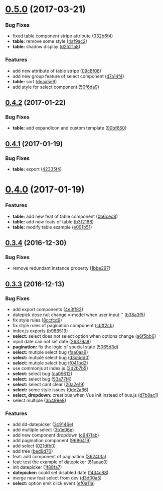 <a name="0.5.0"></a>
# [0.5.0](https://test.eluying.com/frontend/dd-vue-component/compare/v0.4.2...v0.5.0) (2017-03-21)


### Bug Fixes

* fixed table component stripe attribute ([032b6f4](https://test.eluying.com/frontend/dd-vue-component/commits/032b6f4))
* **table:** remove some style ([4af9ac2](https://test.eluying.com/frontend/dd-vue-component/commits/4af9ac2))
* **table:** shadow display ([d2521a8](https://test.eluying.com/frontend/dd-vue-component/commits/d2521a8))


### Features

* add new attribute of table stripe ([09c8f08](https://test.eluying.com/frontend/dd-vue-component/commits/09c8f08))
* add new group feature of select component ([d7a14f4](https://test.eluying.com/frontend/dd-vue-component/commits/d7a14f4))
* **table:** sort ([deaa5e9](https://test.eluying.com/frontend/dd-vue-component/commits/deaa5e9))
* add style for select component ([50f6da9](https://test.eluying.com/frontend/dd-vue-component/commits/50f6da9))



<a name="0.4.2"></a>
## [0.4.2](https://test.eluying.com/frontend/dd-vue-component/compare/v0.4.1...v0.4.2) (2017-01-22)


### Bug Fixes

* **table:** add expandIcon and custom template ([90bf650](https://test.eluying.com/frontend/dd-vue-component/commits/90bf650))



<a name="0.4.1"></a>
## [0.4.1](https://test.eluying.com/frontend/dd-vue-component/compare/v0.4.0...v0.4.1) (2017-01-19)


### Bug Fixes

* **table:** export ([42335f4](https://test.eluying.com/frontend/dd-vue-component/commits/42335f4))



<a name="0.4.0"></a>
# [0.4.0](https://test.eluying.com/frontend/dd-vue-component/compare/v0.3.4...v0.4.0) (2017-01-19)


### Features

* **table:** add new feat of table component ([0b6cec8](https://test.eluying.com/frontend/dd-vue-component/commits/0b6cec8))
* **table:** add new feats of table ([b3f2186](https://test.eluying.com/frontend/dd-vue-component/commits/b3f2186))
* **table:** modify table example ([e091b51](https://test.eluying.com/frontend/dd-vue-component/commits/e091b51))



<a name="0.3.4"></a>
## [0.3.4](https://test.eluying.com/frontend/dd-vue-component/compare/v0.3.3...v0.3.4) (2016-12-30)


### Bug Fixes

* remove redundant instance property ([1bbe297](https://test.eluying.com/frontend/dd-vue-component/commits/1bbe297))



<a name="0.3.3"></a>
## [0.3.3](https://test.eluying.com/frontend/dd-vue-component/compare/1f88fa7...v0.3.3) (2016-12-13)


### Bug Fixes

* add export components ([4e3ff83](https://test.eluying.com/frontend/dd-vue-component/commits/4e3ff83))
* datepick dose not change v-model when user input '' ([b38a3f5](https://test.eluying.com/frontend/dd-vue-component/commits/b38a3f5))
* fix style rules ([8ccfcd9](https://test.eluying.com/frontend/dd-vue-component/commits/8ccfcd9))
* fix style rules of pagination component ([cbff2cb](https://test.eluying.com/frontend/dd-vue-component/commits/cbff2cb))
* index.js exports ([b988519](https://test.eluying.com/frontend/dd-vue-component/commits/b988519))
* **select:** select does not select option when options change ([a6f5bb6](https://test.eluying.com/frontend/dd-vue-component/commits/a6f5bb6))
* input date can not set date ([26379a8](https://test.eluying.com/frontend/dd-vue-component/commits/26379a8))
* **pagination:** fix the logic of special state ([5065d3d](https://test.eluying.com/frontend/dd-vue-component/commits/5065d3d))
* **select:** mutiple select bug ([faa0aa9](https://test.eluying.com/frontend/dd-vue-component/commits/faa0aa9))
* **select:** mutiple select bug ([d3c6dd0](https://test.eluying.com/frontend/dd-vue-component/commits/d3c6dd0))
* **select:** mutiple select bug ([f041bd2](https://test.eluying.com/frontend/dd-vue-component/commits/f041bd2))
* use commonjs at index.js ([2d2b7b5](https://test.eluying.com/frontend/dd-vue-component/commits/2d2b7b5))
* **select:** select bug ([ca09612](https://test.eluying.com/frontend/dd-vue-component/commits/ca09612))
* **select:** select bug ([53a77f4](https://test.eluying.com/frontend/dd-vue-component/commits/53a77f4))
* **select:** select cant clear ([20a2e19](https://test.eluying.com/frontend/dd-vue-component/commits/20a2e19))
* **select:** some style issues ([0de2a66](https://test.eluying.com/frontend/dd-vue-component/commits/0de2a66))
* **select, dropdown:** creat bus when Vue init instead of bus.js ([d7b8ac1](https://test.eluying.com/frontend/dd-vue-component/commits/d7b8ac1))
* select multiple ([3b499e8](https://test.eluying.com/frontend/dd-vue-component/commits/3b499e8))


### Features

* add dd-datepicker ([3c9146e](https://test.eluying.com/frontend/dd-vue-component/commits/3c9146e))
* add multiple select ([3b1e06e](https://test.eluying.com/frontend/dd-vue-component/commits/3b1e06e))
* add new component dropdown ([c947fab](https://test.eluying.com/frontend/dd-vue-component/commits/c947fab))
* add pagination component ([9686419](https://test.eluying.com/frontend/dd-vue-component/commits/9686419))
* add select ([021dfb0](https://test.eluying.com/frontend/dd-vue-component/commits/021dfb0))
* add tree ([bed9d70](https://test.eluying.com/frontend/dd-vue-component/commits/bed9d70))
* feat: add component of pagination ([36240fa](https://test.eluying.com/frontend/dd-vue-component/commits/36240fa))
* feat: test the example of datepicker ([61aeac0](https://test.eluying.com/frontend/dd-vue-component/commits/61aeac0))
* init datepicker ([1f88fa7](https://test.eluying.com/frontend/dd-vue-component/commits/1f88fa7))
* **datepicker:** could set disabled date ([f434c88](https://test.eluying.com/frontend/dd-vue-component/commits/f434c88))
* merge new feat select from dev ([d3d00a5](https://test.eluying.com/frontend/dd-vue-component/commits/d3d00a5))
* **select:** option emit click event ([ef0a11a](https://test.eluying.com/frontend/dd-vue-component/commits/ef0a11a))




